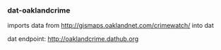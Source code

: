 ### dat-oaklandcrime

imports data from http://gismaps.oaklandnet.com/crimewatch/ into dat

dat endpoint: http://oaklandcrime.dathub.org

